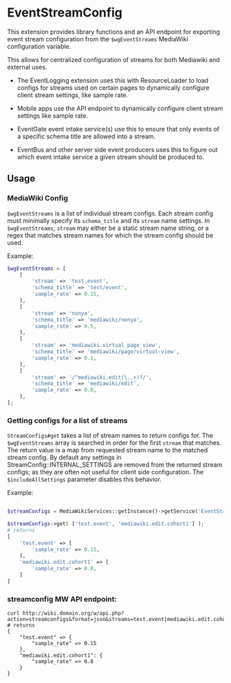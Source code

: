 # EventStreamConfig

This extension provides library functions and an API endpoint for exporting
event stream configuration from the `$wgEventStreams` MediaWiki configuration
variable.

This allows for centralized configuration of streams for both Mediawiki and external uses.

- The EventLogging extension uses this with ResourceLoader to load configs
  for streams used on certain pages to dynamically configure client stream
  settings, like sample rate.

- Mobile apps use the API endpoint to dynamically configure client stream
  settings like sample rate.

- EventGate event intake service(s) use this to ensure that only events of
  a specific schema title are allowed into a stream.

- EventBus and other server side event producers uses this to figure out which
  event intake service a given stream should be produced to.



## Usage

### MediaWiki Config

`$wgEventStreams` is a list of individual stream configs.  Each stream config
must minimally specify its `schema_title` and its `stream` name settings.  In `$wgEventStreams`,
`stream` may either be a static stream name string, or a regex that matches stream names
for which the stream config should be used.

Example:

```php
$wgEventStreams = [
    [
        'stream' => 'test.event',
        'schema_title' => 'test/event',
        'sample_rate' => 0.15,
    ],
    [
        'stream' => 'nonya',
        'schema_title' => 'mediawiki/nonya',
        'sample_rate' => 0.5,
    ],
    [
        'stream' => 'mediawiki.virtual_page_view',
        'schema_title' => 'mediawiki/page/virtual-view',
        'sample_rate' => 0.1,
    ],
    [
        'stream' => '/^mediawiki.edit(\..+)?/',
        'schema_title' => 'mediawiki/edit',
        'sample_rate' => 0.8,
    ],
];
```

### Getting configs for a list of streams

`StreamConfigs#get` takes a list of stream names to return configs for.  The `$wgEventStreams`
array is searched in order for the first `stream` that matches.  The return value
is a map from requested stream name to the matched stream config. By default
any settings in StreamConfig::INTERNAL_SETTINGS are removed from the returned
stream configs; as they are often not useful for client side configuration.
The `$includeAllSettings` parameter disables this behavior.

Example:

```php

$streamConfigs = MediaWikiServices::getInstance()->getService('EventStreamConfig.StreamConfigs');

$streamConfigs->get( ['test.event', 'mediawiki.edit.cohort1'] );
# returns
[
    'test.event' => [
        'sample_rate' => 0.15,
    ],
    'mediawiki.edit.cohort1' => [
        'sample_rate' => 0.8,
    ]
]
```

### streamconfig MW API endpoint:

```
curl http://wiki.domain.org/w/api.php?action=streamconfigs&format=json&streams=test.event|mediawiki.edit.cohort1
# returns
{
    "test.event" => {
        "sample_rate" => 0.15
    },
    "mediawiki.edit.cohort1": {
        "sample_rate" => 0.8
    }
}
```

